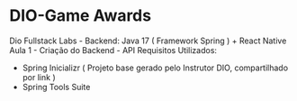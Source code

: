 # DIO-Game Awards
Dio Fullstack Labs - Backend: Java 17 ( Framework Spring ) + React Native  
Aula 1 -  Criação do Backend - API
Requisitos Utilizados:
- Spring Inicializr ( Projeto base gerado pelo Instrutor DIO, compartilhado por link ) 
- Spring Tools Suite
